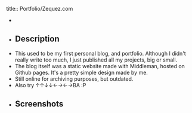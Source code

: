 title:: Portfolio/Zequez.com

-
- ## Description
- This used to be my first personal blog, and portfolio. Although I didn't really write too much, I just published all my projects, big or small.
- The blog itself was a static website made with Middleman, hosted on Github pages. It's a pretty simple design made by me.
- Still online for archiving purposes, but outdated.
- Also try ↑↑↓↓←→←→BA :P
- ## Screenshots